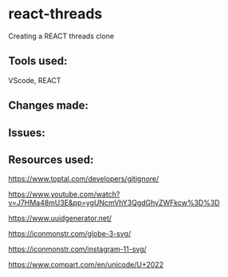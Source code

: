 # react-threads
Creating a REACT threads clone


## Tools used:
VScode, REACT

## Changes made:


## Issues:


## Resources used:

https://www.toptal.com/developers/gitignore/

https://www.youtube.com/watch?v=J7HMa48mU3E&pp=ygUNcmVhY3QgdGhyZWFkcw%3D%3D

https://www.uuidgenerator.net/

https://iconmonstr.com/globe-3-svg/

https://iconmonstr.com/instagram-11-svg/

https://www.compart.com/en/unicode/U+2022